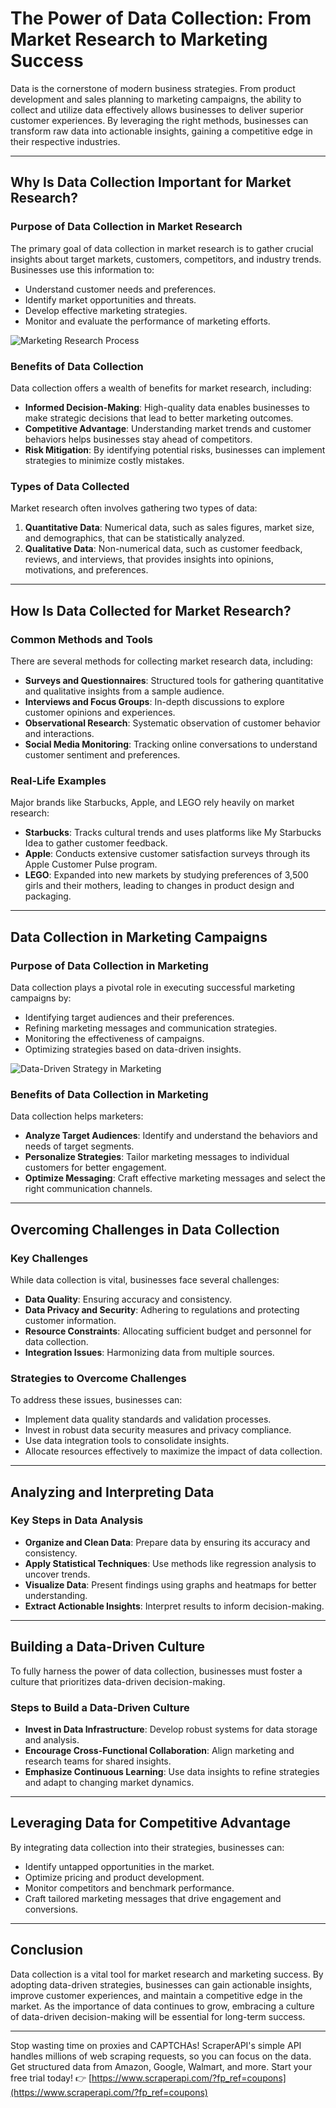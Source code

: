 # The Power of Data Collection: From Market Research to Marketing Success

Data is the cornerstone of modern business strategies. From product development and sales planning to marketing campaigns, the ability to collect and utilize data effectively allows businesses to deliver superior customer experiences. By leveraging the right methods, businesses can transform raw data into actionable insights, gaining a competitive edge in their respective industries.

---

## Why Is Data Collection Important for Market Research?

### Purpose of Data Collection in Market Research

The primary goal of data collection in market research is to gather crucial insights about target markets, customers, competitors, and industry trends. Businesses use this information to:

- Understand customer needs and preferences.
- Identify market opportunities and threats.
- Develop effective marketing strategies.
- Monitor and evaluate the performance of marketing efforts.

![Marketing Research Process](https://www.habiledata.com/wp-content/uploads/2018/03/marketing-research-process.jpg)

### Benefits of Data Collection

Data collection offers a wealth of benefits for market research, including:

- **Informed Decision-Making**: High-quality data enables businesses to make strategic decisions that lead to better marketing outcomes.
- **Competitive Advantage**: Understanding market trends and customer behaviors helps businesses stay ahead of competitors.
- **Risk Mitigation**: By identifying potential risks, businesses can implement strategies to minimize costly mistakes.

### Types of Data Collected

Market research often involves gathering two types of data:

1. **Quantitative Data**: Numerical data, such as sales figures, market size, and demographics, that can be statistically analyzed.
2. **Qualitative Data**: Non-numerical data, such as customer feedback, reviews, and interviews, that provides insights into opinions, motivations, and preferences.

---

## How Is Data Collected for Market Research?

### Common Methods and Tools

There are several methods for collecting market research data, including:

- **Surveys and Questionnaires**: Structured tools for gathering quantitative and qualitative insights from a sample audience.
- **Interviews and Focus Groups**: In-depth discussions to explore customer opinions and experiences.
- **Observational Research**: Systematic observation of customer behavior and interactions.
- **Social Media Monitoring**: Tracking online conversations to understand customer sentiment and preferences.

### Real-Life Examples

Major brands like Starbucks, Apple, and LEGO rely heavily on market research:

- **Starbucks**: Tracks cultural trends and uses platforms like My Starbucks Idea to gather customer feedback.
- **Apple**: Conducts extensive customer satisfaction surveys through its Apple Customer Pulse program.
- **LEGO**: Expanded into new markets by studying preferences of 3,500 girls and their mothers, leading to changes in product design and packaging.

---

## Data Collection in Marketing Campaigns

### Purpose of Data Collection in Marketing

Data collection plays a pivotal role in executing successful marketing campaigns by:

- Identifying target audiences and their preferences.
- Refining marketing messages and communication strategies.
- Monitoring the effectiveness of campaigns.
- Optimizing strategies based on data-driven insights.

![Data-Driven Strategy in Marketing](https://www.habiledata.com/wp-content/uploads/2018/03/data-driven-strategy-in-marketing.jpg)

### Benefits of Data Collection in Marketing

Data collection helps marketers:

- **Analyze Target Audiences**: Identify and understand the behaviors and needs of target segments.
- **Personalize Strategies**: Tailor marketing messages to individual customers for better engagement.
- **Optimize Messaging**: Craft effective marketing messages and select the right communication channels.

---

## Overcoming Challenges in Data Collection

### Key Challenges

While data collection is vital, businesses face several challenges:

- **Data Quality**: Ensuring accuracy and consistency.
- **Data Privacy and Security**: Adhering to regulations and protecting customer information.
- **Resource Constraints**: Allocating sufficient budget and personnel for data collection.
- **Integration Issues**: Harmonizing data from multiple sources.

### Strategies to Overcome Challenges

To address these issues, businesses can:

- Implement data quality standards and validation processes.
- Invest in robust data security measures and privacy compliance.
- Use data integration tools to consolidate insights.
- Allocate resources effectively to maximize the impact of data collection.

---

## Analyzing and Interpreting Data

### Key Steps in Data Analysis

- **Organize and Clean Data**: Prepare data by ensuring its accuracy and consistency.
- **Apply Statistical Techniques**: Use methods like regression analysis to uncover trends.
- **Visualize Data**: Present findings using graphs and heatmaps for better understanding.
- **Extract Actionable Insights**: Interpret results to inform decision-making.

---

## Building a Data-Driven Culture

To fully harness the power of data collection, businesses must foster a culture that prioritizes data-driven decision-making.

### Steps to Build a Data-Driven Culture

- **Invest in Data Infrastructure**: Develop robust systems for data storage and analysis.
- **Encourage Cross-Functional Collaboration**: Align marketing and research teams for shared insights.
- **Emphasize Continuous Learning**: Use data insights to refine strategies and adapt to changing market dynamics.

---

## Leveraging Data for Competitive Advantage

By integrating data collection into their strategies, businesses can:

- Identify untapped opportunities in the market.
- Optimize pricing and product development.
- Monitor competitors and benchmark performance.
- Craft tailored marketing messages that drive engagement and conversions.

---

## Conclusion

Data collection is a vital tool for market research and marketing success. By adopting data-driven strategies, businesses can gain actionable insights, improve customer experiences, and maintain a competitive edge in the market. As the importance of data continues to grow, embracing a culture of data-driven decision-making will be essential for long-term success.

---

Stop wasting time on proxies and CAPTCHAs! ScraperAPI's simple API handles millions of web scraping requests, so you can focus on the data. Get structured data from Amazon, Google, Walmart, and more. Start your free trial today! 👉 [https://www.scraperapi.com/?fp_ref=coupons](https://www.scraperapi.com/?fp_ref=coupons)
